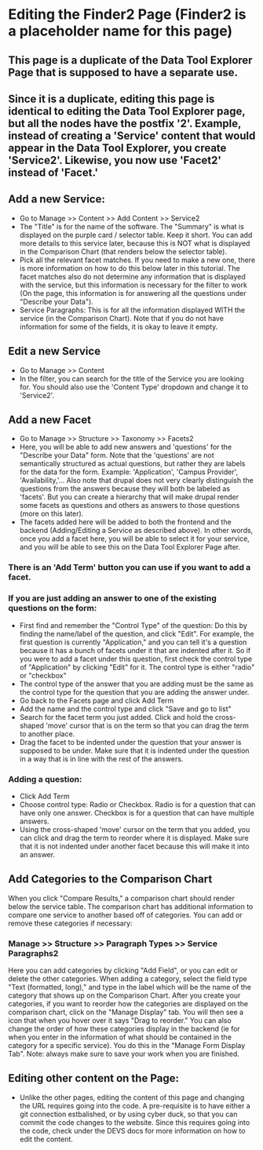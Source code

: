 # Editing the Finder2 Page (Finder2 is a placeholder name for this page)

## This page is a duplicate of the Data Tool Explorer Page that is supposed to have a separate use.
## Since it is a duplicate, editing this page is identical to editing the Data Tool Explorer page, but all the nodes have the postfix '2'.  Example, instead of creating a 'Service' content that would appear in the Data Tool Explorer, you create 'Service2'.  Likewise, you now use 'Facet2' instead of 'Facet.'



## Add a new Service:
- Go to Manage >> Content >> Add Content >> Service2
- The "Title" is for the name of the software.  The "Summary" is what is displayed on the purple card / selector table.  Keep it short.  You can add more details to this
service later, because this is NOT what is displayed in the Comparison Chart (that renders below the selector table).  
- Pick all the relevant facet matches.  If you need to make a new one, there is more information on how to do this below later in this tutorial.  The facet matches also do not determine any information that is displayed with the service, but this information is necessary for the filter to work (On the page, this information is for answering all the questions under "Describe your Data").
- Service Paragraphs: This is for all the information displayed WITH the service (in the Comparison Chart).  Note that if you do not have information for some of the fields, it is okay to leave it empty.  

## Edit a new Service
- Go to Manage >> Content
- In the filter, you can search for the title of the Service you are looking for.  You should also use the 'Content Type' dropdown and change it to 'Service2'. 

## Add a new Facet
- Go to Manage >> Structure >> Taxonomy >> Facets2
- Here, you will be able to add new answers and 'questions' for the "Describe your Data" form.  Note that the 'questions' are not semantically structured as actual questions, but rather they are labels for the data for the form. Example: 'Application', 'Campus Provider', 'Availability,'... Also note that drupal does not very clearly distinguish the questions from the answers because they will both be labeled as 'facets'.  But you can create a hierarchy that will make drupal render some facets as questions and others as answers to those questions (more on this later).  
- The facets added here will be added to both the frontend and the backend (Adding/Editing a Service as described above).  In other words, once you add a facet here, you will be able to select it for your service, and you will be able to see this on the Data Tool Explorer Page after.  

### There is an 'Add Term' button you can use if you want to add a facet.

### If you are just adding an answer to one of the existing questions on the form:
 - First find and remember the "Control Type" of the question: Do this by finding the name/label of the question, and click "Edit".  For example, the first question is currently "Application," and you can tell it's a question because it has a bunch of facets under it that are indented after it.  So if you were to add a facet under this question, first check the control type of "Application" by clicking "Edit" for it.    The control type is either "radio" or "checkbox"
 - The control type of the answer that you are adding must be the same as the control type for the question that you are adding the answer under.
 - Go back to the Facets page and click Add Term
 - Add the name and the control type and click "Save and go to list"
 - Search for the facet term you just added.  Click and hold the cross-shaped 'move' cursor that is on the term so that you can drag the term to another place.
 - Drag the facet to be indented under the question that your answer is supposed to be under.  Make sure that it is indented under the question in a way that is in line with the rest of the answers.  

 ### Adding a question:
 - Click Add Term
 - Choose control type: Radio or Checkbox.  Radio is for a question that can have only one answer.  Checkbox is for a question that can have multiple answers.
 - Using the cross-shaped 'move' cursor on the term that you added, you can click and drag the term to reorder where it is displayed.  Make sure that it is not indented under another facet because this will make it into an answer.  

## Add Categories to the Comparison Chart
When you click "Compare Results," a comparison chart should render below the service table.  The comparison chart has additional information to compare one service to another based off of categories.  You can add or remove these categories if necessary:
### Manage >> Structure >> Paragraph Types >> Service Paragraphs2
Here you can add categories by clicking "Add Field", or you can edit or delete the other categories.  When adding a category, select the field type "Text (formatted, long)," and type in the label which will be the name of the category that shows up on the Comparison Chart.  After you create your categories, if you want to reorder how the categories are displayed on the comparison chart, click on the "Manage Display" tab.  You will then see a icon that when you hover over it says "Drag to reorder."  You can also change the order of how these categories display in the backend (ie for when you enter in the information of what should be contained in the category for a specific service). You do this in the "Manage Form Display Tab".  Note: always make sure to save your work when you are finished.


 ## Editing other content on the Page:
 - Unlike the other pages, editing the content of this page and changing the URL requires going into the code.  A pre-requisite is to have either a git connection estbalished, or by using cyber duck, so that you can commit the code changes to the website.  Since this requires going into the code, check under the DEVS docs for more information on how to edit the content.  
